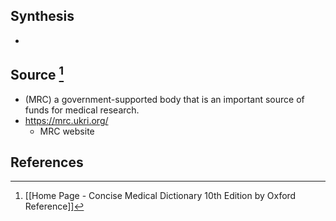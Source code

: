 ## Synthesis
- 
## Source [^1]
- (MRC) a government-supported body that is an important source of funds for medical research.
- https://mrc.ukri.org/
	- MRC website
## References

[^1]: [[Home Page - Concise Medical Dictionary 10th Edition by Oxford Reference]]